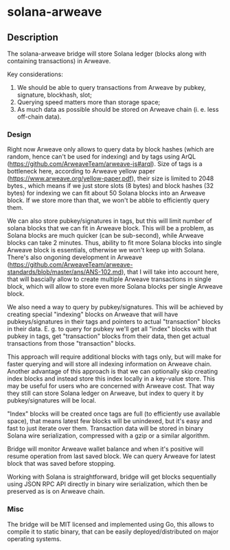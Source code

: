 # solana-arweave

## Description

The solana-arweave bridge will store Solana ledger (blocks along with containing transactions) in Arweave.

Key considerations:

1. We should be able to query transactions from Arweave by pubkey, signature, blockhash, slot;
2. Querying speed matters more than storage space;
3. As much data as possible should be stored on Arweave chain (i. e. less off-chain data).

### Design

Right now Arweave only allows to query data by block hashes (which are random, hence can't be used for indexing) and by tags using ArQL (https://github.com/ArweaveTeam/arweave-js#arql). Size of tags is a bottleneck here, according to Arweave yellow paper (https://www.arweave.org/yellow-paper.pdf), their size is limited to 2048 bytes., which means if we just store slots (8 bytes) and block hashes (32 bytes) for indexing we can fit about 50 Solana blocks into an Arweave block. If we store more than that, we won't be abble to efficiently query them.

We can also store pubkey/signatures in tags, but this will limit number of solana blocks that we can fit in Arweave block. This will be a problem, as Solana blocks are much quicker (can be sub-second), while Arweave blocks can take 2 minutes. Thus, ability to fit more Solana blocks into single Arweave block is essentials, otherwise we won't keep up with Solana. There's also ongoning development in Arweave (https://github.com/ArweaveTeam/arweave-standards/blob/master/ans/ANS-102.md), that I will take into account here, that will bascially allow to create multiple Arweave transactions in single block, which will allow to store even more Solana blocks per single Arweave block.

We also need a way to query by pubkey/signatures. This will be achieved by creating special "indexing" blocks on Arweave that will have pubkeys/signatures in their tags and pointers to actual "transaction" blocks in their data. E. g. to query for pubkey we'll get all "index" blocks with that pubkey in tags, get "transaction" blocks from their data, then get actual transactions from those "transaction" blocks.

This approach will require additional blocks with tags only, but will make for faster querying and will store all indexing information on Arweave chain. Another advantage of this approach is that we can optionally skip creating index blocks and instead store this index locally in a key-value store. This may be useful for users who are concerned with Arweave cost. That way they still can store Solana ledger on Arweave, but index to query it by pubkey/signatures will be local.

"Index" blocks will be created once tags are full (to efficiently use available space), that means latest few blocks will be unindexed, but it's easy and fast to just iterate over them. Transaction data will be stored in binary Solana wire serialization, compressed with a gzip or a similar algorithm.

Bridge will monitor Arweave wallet balance and when it's positive will resume operation from last saved block. We can query Arweave for latest block that was saved before stopping.

Working with Solana is straightforward, bridge will get blocks sequentially using JSON RPC API directly in binary wire serialization, which then be preserved as is on Arweave chain.

### Misc

The bridge will be MIT licensed and implemented using Go, this allows to compile it to static binary, that can be easily deployed/distributed on major operating systems.

